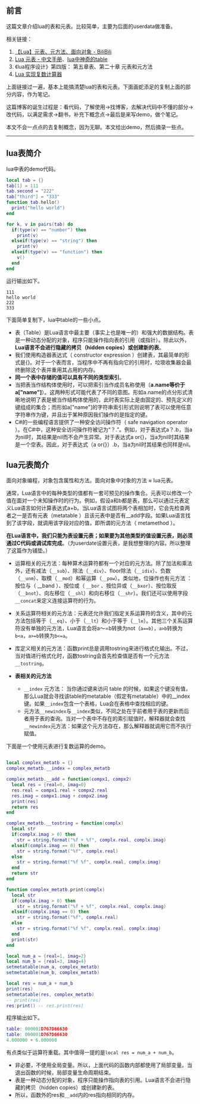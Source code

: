## 前言

这篇文章介绍lua的表和元表。比较简单，主要为后面的userdata做准备。

相关链接：
1. [【Lua】元表、元方法、面向对象 - BiliBili](https://www.bilibili.com/video/BV1f44y1a7Gk/)
2. [Lua 元表 - 中文手册](https://www.itbook.team/book/lua/LUAJiaoCheng/LUAYuanBiaoMETATABLE.html)、[lua中神奇的table](http://blog.lujun9972.win/blog/2018/06/17/lua%E4%B8%AD%E7%A5%9E%E5%A5%87%E7%9A%84table/index.html)
3. 《lua程序设计》第四版： 第五章表、第二十章 元表和元方法
4. [Lua 实现复数计算器](https://blog.csdn.net/z2014z/article/details/118765371)

上面链接过一遍，基本上能搞清楚lua的表和元表。下面画蛇添足的复制上面的部分内容，作为笔记。

这篇博客的诞生过程是：看代码，了解使用->找博客，去解决代码中不懂的部分->改代码，以满足需求->翻书，补充下概念点->最后是来写demo，做个笔记。

本文不会一点点的去复制概念，因为无聊。本文给出demo，然后摘录一些点。

---

## lua表简介

lua中表的demo代码。

```lua
local tab = {}
tab[1] = 111
tab.second = "222"
tab["third"] = "333"
function tab.hello() 
  print("hello world")
end

for k, v in pairs(tab) do
  if(type(v) == "number") then
    print(v)
  elseif(type(v) == "string") then
    print(v)
  elseif(type(v) == "function") then
    v()
  end
end
```

运行输出如下。

```shell
111
hello world
222
333
```

下面简单复制下，lua中table的一些小点。

* 表（Table）是Lua语言中最主要（事实上也是唯一的）和强大的数据结构。表是一种动态分配的对象，程序只能操作指向表的引用（或指针）。除此以外，**Lua语言不会进行隐藏的拷贝（hidden copies）或创建新的表**。
* 我们使用构造器表达式（ constructor expression ）创建表，其最简单的形式是{}。对于一个表而言，当程序中不再有指向它的引用时，垃圾收集器会最终删除这个表并重用其占用的内存。
* **同一个表中存储的值可以具有不同的类型索引**。
* 当把表当作结构体使用时，可以把索引当作成员名称使用（**a.name等价于a["name"]**）。这两种形式可能代表了不同的意图。形如a.name的点分形式清晰地说明了表是被当作结构体使用的，此时表实际上是由固定的、预先定义的键组成的集合；而形如a["name"]的字符串索引形式则说明了表可以使用任意字符串作为键，并且出于某种原因我们操作的是指定的键。
* C#的一些编程语言提供了一种安全访问操作符（ safe navigation operator ）。在C#中，这种安全访问操作符被记为“？.”。例如，对于表达式a？.b，当a为nil时，其结果是nil而不会产生异常。对于表达式a or{}，当a为nil时其结果是一个空表。因此，对于表达式（a or{}）.b，当a为nil时其结果也同样是nil。

## lua元表简介

面向对象编程，对象包含属性和方法。面向对象中对象的方法 $\approx$ lua元表。

通常，Lua语言中的每种类型的值都有一套可预见的操作集合。元表可以修改一个值在面对一个未知操作时的行为。例如，假设a和b都是表，那么可以通过元表定义Lua语言如何计算表达式a+b。当Lua语言试图将两个表相加时，它会先检查两者之一是否有元表（metatable ）且该元表中是否有__add字段。如果Lua语言找到了该字段，就调用该字段对应的值，即所谓的元方法（ metamethod ）。

**在Lua语言中，我们只能为表设置元表；如果要为其他类型的值设置元表，则必须通过C代码或调试库完成**。（为userdate设置元表，是我想整理的内容。所以整理了这篇作为铺垫。）

* 运算相关的元方法：每种算术运算符都有一个对应的元方法。除了加法和乘法外，还有减法（`__sub`）、除法（`__div`）、floor除法（`__idiv`）、负数（`__unm`）、取模（`__mod`）和幂运算（`__pow`）。类似地，位操作也有元方法 ：按位与（ __band ）、按位或（ `__bor`  、按位异或（`__bxor`）、按位取反（`__bnot`）、向左移位（`__shl`）和向右移位（`__shr`）。我们还可以使用字段`__concat`来定义连接运算符的行为。

* 关系运算符相关的元方法：元表还允许我们指定关系运算符的含义，其中的元方法包括等于（`__eq`）、小于（`__lt`）和小于等于（`__le`）。其他三个关系运算符没有单独的元方法，Lua语言会将a～=b转换为not（`a==b`），`a>b`转换为`b<a`，`a>=b`转换为`b<=a`。

* 库定义相关的元方法：函数print总是调用tostring来进行格式化输出。不过，当对值进行格式化时，函数tostring会首先检查值是否有一个元方法`__tostring`。

* **表相关的元方法**
  * `__index` 元方法： 当你通过键来访问 table 的时候，如果这个键没有值，那么Lua就会寻找该table的metatable（假定有metatable）中的__index 键。如果`__index`包含一个表格，Lua会在表格中查找相应的键。
  * 元方法`__newindex`与`__index`类似，不同之处在于前者用于表的更新而后者用于表的查询。当对一个表中不存在的索引赋值时，解释器就会查找`__newindex`元方法：如果这个元方法存在，那么解释器就调用它而不执行赋值。

下面是一个使用元表进行复数运算的demo。

```lua

local complex_metatb = {}
complex_metatb.__index = complex_metatb

complex_metatb.__add = function(compx1, compx2)
  local res = {real=0, imag=0}
  res.real = compx1.real + compx2.real
  res.imag = compx1.imag + compx2.imag
  print(res)
  return res
end

complex_metatb.__tostring = function(complx)
  local str
  if(complx.imag > 0) then
    str = string.format("%f + %f", complx.real, complx.imag)
  elseif(complx.imag == 0) then
    str = string.format("%f", complx.real)
  else
    str = string.format("%f %f", complx.real, complx.imag)
  end
  return str
end

function complex_metatb.print(complx)
  local str
  if(complx.imag > 0) then
    str = string.format("%f + %f", complx.real, complx.imag)
  elseif(complx.imag == 0) then
    str = string.format("%f", complx.real)
  else
    str = string.format("%f %f", complx.real, complx.imag)
  end
  print(str)
end

local num_a = {real=1, imag=2}
local num_b = {real=3, imag=4}
setmetatable(num_a, complex_metatb)
setmetatable(num_b, complex_metatb)

local res = num_a + num_b
print(res)
setmetatable(res, complex_metatb)
-- print(res)
res:print() -- res.print(res)  
```

程序输出如下。

```lua
table: 000001D767D66630
table: 000001D767D66630
4.000000 + 6.000000
```

有点类似于运算符重载。其中值得一提的是`local res = num_a + num_b`。
* 非必要，不使用全局变量。所以，上面代码的函数内部都使用了局部变量。当退出函数的时候，局部变量生命周期结束。
* 表是一种动态分配的对象，程序只能操作指向表的引用。Lua语言不会进行隐藏的拷贝（hidden copies）或创建新的表。
* 所以，函数外的res和`__add`内的res指向相同的内存。




